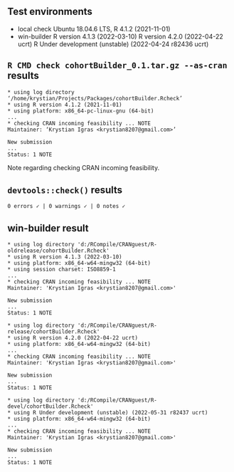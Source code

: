 ## Test environments
* local check
  Ubuntu 18.04.6 LTS, R 4.1.2 (2021-11-01)
* win-builder
  R version 4.1.3 (2022-03-10)
  R version 4.2.0 (2022-04-22 ucrt)
  R Under development (unstable) (2022-04-24 r82436 ucrt)

## `R CMD check cohortBuilder_0.1.tar.gz --as-cran` results

```
* using log directory ‘/home/krystian/Projects/Packages/cohortBuilder.Rcheck’
* using R version 4.1.2 (2021-11-01)
* using platform: x86_64-pc-linux-gnu (64-bit)
...
* checking CRAN incoming feasibility ... NOTE
Maintainer: ‘Krystian Igras <krystian8207@gmail.com>’

New submission
...
Status: 1 NOTE
```

Note regarding checking CRAN incoming feasibility.

## `devtools::check()` results

```
0 errors ✓ | 0 warnings ✓ | 0 notes ✓
```

## win-builder result

```
* using log directory 'd:/RCompile/CRANguest/R-oldrelease/cohortBuilder.Rcheck'
* using R version 4.1.3 (2022-03-10)
* using platform: x86_64-w64-mingw32 (64-bit)
* using session charset: ISO8859-1
...
* checking CRAN incoming feasibility ... NOTE
Maintainer: 'Krystian Igras <krystian8207@gmail.com>'

New submission
...
Status: 1 NOTE
```

```
* using log directory 'd:/RCompile/CRANguest/R-release/cohortBuilder.Rcheck'
* using R version 4.2.0 (2022-04-22 ucrt)
* using platform: x86_64-w64-mingw32 (64-bit)
...
* checking CRAN incoming feasibility ... NOTE
Maintainer: 'Krystian Igras <krystian8207@gmail.com>'

New submission
...
Status: 1 NOTE
```

```
* using log directory 'd:/RCompile/CRANguest/R-devel/cohortBuilder.Rcheck'
* using R Under development (unstable) (2022-05-31 r82437 ucrt)
* using platform: x86_64-w64-mingw32 (64-bit)
...
* checking CRAN incoming feasibility ... NOTE
Maintainer: 'Krystian Igras <krystian8207@gmail.com>'

New submission
...
Status: 1 NOTE
```
